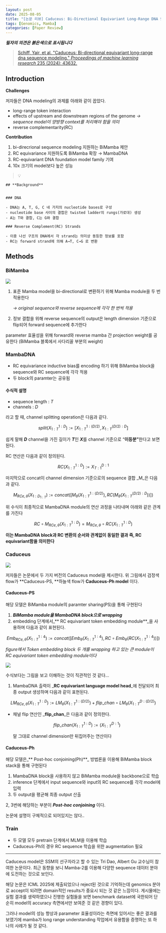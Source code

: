 ```yaml
---
layout: post
date: 2025-08-05
title: "[논문 리뷰] Caduceus: Bi-Directional Equivariant Long-Range DNA Sequence Modeling"
tags: [Genomics, Mamba]
categories: [Paper Review]
---
```


<span class="notion-red">_**필자의 의견은 붉은색으로 표시됩니다**_</span>


> [Schiff, Yair, et al. "Caduceus: Bi-directional equivariant long-range dna sequence modeling." ](https://pmc.ncbi.nlm.nih.gov/articles/PMC12189541/)[_Proceedings of machine learning research_](https://pmc.ncbi.nlm.nih.gov/articles/PMC12189541/)[ 235 (2024): 43632.](https://pmc.ncbi.nlm.nih.gov/articles/PMC12189541/)



## Introduction


**Challenges**


저자들은 DNA modeling의 과제를 아래와 같이 꼽았다.

- long-range token interaction
- effects of upstream and downstream regions of the genome 
_→ sequence model이 양방향 context를 처리해야 함을 의미_
- reverse complementarity(RC)

**Contribution**

1. bi-direcrional sequence modeling 지원하는 BiMamba 제안
1. RC equivariance 지원하도록 BiMamba 확장 → MambaDNA
1. RC-equivariant DNA foundation model family 기여
1. 10x 크기의 model보다 높은 성능

> 💡 


	## **Background**


	### DNA

	- DNA는 A, T, G, C 네 가지의 nucleotide bases로 구성
	- nucleotide base 사이의 결합은 twisted ladder의 rungs(가로대) 생성
	- A는 T와 결합, C는 G와 결합

	### Reverse Complement(RC) Strands

	- 이중 나선 구조의 DNA에서 각 strand는 의미상 동등한 정보를 포함
	- RC는 forward strand에 의해 A→T, C→G 로 변환


## Methods



### BiMamba


![](https://prod-files-secure.s3.us-west-2.amazonaws.com/542b861c-36a8-4051-84e5-8804b6728dba/2c247d59-7815-4980-99f0-8f0d21f445a7/image.png?X-Amz-Algorithm=AWS4-HMAC-SHA256&X-Amz-Content-Sha256=UNSIGNED-PAYLOAD&X-Amz-Credential=ASIAZI2LB46645I5DNIR%2F20250823%2Fus-west-2%2Fs3%2Faws4_request&X-Amz-Date=20250823T120101Z&X-Amz-Expires=3600&X-Amz-Security-Token=IQoJb3JpZ2luX2VjENL%2F%2F%2F%2F%2F%2F%2F%2F%2F%2FwEaCXVzLXdlc3QtMiJHMEUCICd4qRlHhwuTRj8Dk%2BOOybv9%2Bhji2SRdnTJHOjsQvx1VAiEA2nOSJd6sTjjC475NFr7TmfmqmYogkqBTlKoNieW0lTgq%2FwMIKxAAGgw2Mzc0MjMxODM4MDUiDEzDQ5Rdq5w5YCnDMSrcA%2F5B9a4XLFZ0UFqt%2F5CfNJrRiliJ8pZq90HVt%2BljKmLv9zuNV%2FHPPV%2FResfDqaQiy0JxHsYETKuj2Je8%2BunmKaH2vN5C3u2uU4wVso5uw98tDt%2BbvBVLm9dxWpbxVAzEZkdLKK88y3w8kS%2FLXl1LPldJDiUFx7q1F22%2B5novqefUPPA0GG5SPabAL%2FrbtEbvI%2Fzl6zMxUMwE%2F14I0soSovh%2B0dq6pZtaa9Y2akINWUIlCH6I29VNcTEtu6MycFIbbLiSDA1NcmQmpke3cQ4pWwjPiz%2F%2BkBvTPXNzCXfM5%2BUy9j2SmC4Uu%2BXZIsu%2BeiSWboQbtLbET1rX%2B%2FkPaT6MlwrUhjQS5D%2FMNYXp94sfjdIZlORVbhciKt1PeS%2BoKeriOiVGag%2F0E6Y2K5JZJ7ub7VyoOr93Lj4lQ7LS2u5UQcSZd3UWZIAwEC7StUvB4qMJ1EHC2DOoCceY5cyP%2B%2FPK%2BXdQFCn2SDAcmb0H8246LA2fj9Mw1cSPdyAQQIo11Fn6kBXKO0uXKc22rPmsWl83Sh7EOj9Op5WzDSf7cd7Sg1TJyl9uOZeCjdnqhBD8oVVQ6GQ4x%2BEC3kDaLa0wkVScWykp3drRyGujJbHLyzudZfJJADhEZtrfqkYlOii3MOOfpsUGOqUBTxAvI2WZzkQBe5RAXN3rIZAUx3q7jMH9cw84IwXI%2Bj87xuSTC4UzmDJfZz%2FqWZyIkwcYJLkeGe5qD7WfGCT4ikadxxIWZh69j9Tl5lIl1%2BSNLOyEBD2MCb27K29EX3tRSDX5ULG9eq6h2vbDVRyHD%2BTgIGrTEfhedcz%2BmlMKzimXdDNDXgQY4xdC5Dh5Afjz%2Fu7WBkoY82qQgKbNp4xmiWHu9aCR&X-Amz-Signature=49ff0c2d38cb658745462df5dd024ecd73f025a762d2cf0c9438607be4a45e15&X-Amz-SignedHeaders=host&x-amz-checksum-mode=ENABLED&x-id=GetObject)

1. 표준 Mamba model을 bi-directional로 변환하기 위해 Mamba module을 두 번 적용한다

	_→ original sequence와 reverse sequence에 각각 한 번씩 적용_

1. 정보 결합을 위해 reverse sequence의 output은 length dimension 기준으로 flip되어 forward sequence에 추가한다

parameter 효율성을 위해 forward와 reverse mamba 간 projection weight를 공유한다 (BiMamba 블록에서 사다리꼴 부분의 weight)



### MambaDNA

- RC equivariance inductive bias를 encoding 하기 위해 BiMamba block을 sequence와 RC sequence에 각각 적용
- 두 block의 paramter는 공유됨


#### 수식적 설명

- sequence length : _T_
- channels : _D_

라고 할 때,  channel splitting operation은 다음과 같다.


$$
split(X^{1:D}_{1:T}):=[X^{1:(D/2)}_{1:T},X^{(D/2):D}_{1:T}]
$$


<span class="notion-red">쉽게 말해 </span><span class="notion-red">_**D**_</span><span class="notion-red"> channel을 가진 길이가 </span><span class="notion-red">_**T**_</span><span class="notion-red">인 </span><span class="notion-red">_**X**_</span><span class="notion-red">를 channel 기준으로 “</span><span class="notion-red">**이등분”**</span><span class="notion-red">한다고 보면 된다.</span>


RC 연산은 다음과 같이 정의된다.


$$
RC(X^{1:D}_{1:T}):=X^{D:1}_{T:1}
$$


마지막으로 concat이 channel dimension 기준으로의 sequence 결합 _M_은 다음과 같다.


$$
M_{RCe,\theta}(X_{1:D_{1:T}}):=concat([M_{\theta}(X^{1:(D/2)}_{1:T}),RC(M_{\theta}(X^{(D/2):D}_{1:T}))])
$$


위 수식이 최종적으로 MambaDNA module의 연산 과정을 나타내며 아래와 같은 관계를 가진다


$$
RC\circ M_{RCe,\theta}(X^{1:D}_{1:T}) = M_{RCe,\theta} \circ RC(X^{1:D}_{1:T})
$$


**이는 MambaDNA block과 RC 변환의 순서와 관계없이 동일한 결과 즉, RC equivariant함을 의미한다**



### Caduceus


![](https://prod-files-secure.s3.us-west-2.amazonaws.com/542b861c-36a8-4051-84e5-8804b6728dba/f94a60d7-8145-473b-aef9-7c68d3ec604a/image.png?X-Amz-Algorithm=AWS4-HMAC-SHA256&X-Amz-Content-Sha256=UNSIGNED-PAYLOAD&X-Amz-Credential=ASIAZI2LB46645I5DNIR%2F20250823%2Fus-west-2%2Fs3%2Faws4_request&X-Amz-Date=20250823T120102Z&X-Amz-Expires=3600&X-Amz-Security-Token=IQoJb3JpZ2luX2VjENL%2F%2F%2F%2F%2F%2F%2F%2F%2F%2FwEaCXVzLXdlc3QtMiJHMEUCICd4qRlHhwuTRj8Dk%2BOOybv9%2Bhji2SRdnTJHOjsQvx1VAiEA2nOSJd6sTjjC475NFr7TmfmqmYogkqBTlKoNieW0lTgq%2FwMIKxAAGgw2Mzc0MjMxODM4MDUiDEzDQ5Rdq5w5YCnDMSrcA%2F5B9a4XLFZ0UFqt%2F5CfNJrRiliJ8pZq90HVt%2BljKmLv9zuNV%2FHPPV%2FResfDqaQiy0JxHsYETKuj2Je8%2BunmKaH2vN5C3u2uU4wVso5uw98tDt%2BbvBVLm9dxWpbxVAzEZkdLKK88y3w8kS%2FLXl1LPldJDiUFx7q1F22%2B5novqefUPPA0GG5SPabAL%2FrbtEbvI%2Fzl6zMxUMwE%2F14I0soSovh%2B0dq6pZtaa9Y2akINWUIlCH6I29VNcTEtu6MycFIbbLiSDA1NcmQmpke3cQ4pWwjPiz%2F%2BkBvTPXNzCXfM5%2BUy9j2SmC4Uu%2BXZIsu%2BeiSWboQbtLbET1rX%2B%2FkPaT6MlwrUhjQS5D%2FMNYXp94sfjdIZlORVbhciKt1PeS%2BoKeriOiVGag%2F0E6Y2K5JZJ7ub7VyoOr93Lj4lQ7LS2u5UQcSZd3UWZIAwEC7StUvB4qMJ1EHC2DOoCceY5cyP%2B%2FPK%2BXdQFCn2SDAcmb0H8246LA2fj9Mw1cSPdyAQQIo11Fn6kBXKO0uXKc22rPmsWl83Sh7EOj9Op5WzDSf7cd7Sg1TJyl9uOZeCjdnqhBD8oVVQ6GQ4x%2BEC3kDaLa0wkVScWykp3drRyGujJbHLyzudZfJJADhEZtrfqkYlOii3MOOfpsUGOqUBTxAvI2WZzkQBe5RAXN3rIZAUx3q7jMH9cw84IwXI%2Bj87xuSTC4UzmDJfZz%2FqWZyIkwcYJLkeGe5qD7WfGCT4ikadxxIWZh69j9Tl5lIl1%2BSNLOyEBD2MCb27K29EX3tRSDX5ULG9eq6h2vbDVRyHD%2BTgIGrTEfhedcz%2BmlMKzimXdDNDXgQY4xdC5Dh5Afjz%2Fu7WBkoY82qQgKbNp4xmiWHu9aCR&X-Amz-Signature=3af6f1da82d5d85ce0eb2fd41a7f756ddc1d85b7c296641a5324edde62949c2e&X-Amz-SignedHeaders=host&x-amz-checksum-mode=ENABLED&x-id=GetObject)


저자들은 논문에서 두 가지 버전의 Caduceus model을 제시한다. 위 그림에서 검정색 flow가 **Caduceus-PS, **하늘색 flow가 **Caduceus-Ph model** 이다.



#### Caduceus-PS


해당 모델은 BiMamba module의 paramter sharing(PS)을 통해 구현된다

1. _**BiMamba module을 MambaDNA block으로 wrapping**_
1. embedding 단계에서_** RC equivariant token embedding module**_을 사용하며 다음과 같이 표현된다.

$$
Emb_{RCe,\theta}(X^{1:4}_{1:T}):=concat([Emb_{\theta}(X^{1:4}_{1:T}),RC \circ Emb_{\theta}(RC(X^{1:4}_{1:T}))])
$$


_figure에서 Token embedding block 두 개를 wrapping 하고 있는 큰 module이 RC equivariant token embedding module이다_


![](https://prod-files-secure.s3.us-west-2.amazonaws.com/542b861c-36a8-4051-84e5-8804b6728dba/b175e4da-71eb-4e91-8c23-a06dabe673c9/image.png?X-Amz-Algorithm=AWS4-HMAC-SHA256&X-Amz-Content-Sha256=UNSIGNED-PAYLOAD&X-Amz-Credential=ASIAZI2LB46645I5DNIR%2F20250823%2Fus-west-2%2Fs3%2Faws4_request&X-Amz-Date=20250823T120102Z&X-Amz-Expires=3600&X-Amz-Security-Token=IQoJb3JpZ2luX2VjENL%2F%2F%2F%2F%2F%2F%2F%2F%2F%2FwEaCXVzLXdlc3QtMiJHMEUCICd4qRlHhwuTRj8Dk%2BOOybv9%2Bhji2SRdnTJHOjsQvx1VAiEA2nOSJd6sTjjC475NFr7TmfmqmYogkqBTlKoNieW0lTgq%2FwMIKxAAGgw2Mzc0MjMxODM4MDUiDEzDQ5Rdq5w5YCnDMSrcA%2F5B9a4XLFZ0UFqt%2F5CfNJrRiliJ8pZq90HVt%2BljKmLv9zuNV%2FHPPV%2FResfDqaQiy0JxHsYETKuj2Je8%2BunmKaH2vN5C3u2uU4wVso5uw98tDt%2BbvBVLm9dxWpbxVAzEZkdLKK88y3w8kS%2FLXl1LPldJDiUFx7q1F22%2B5novqefUPPA0GG5SPabAL%2FrbtEbvI%2Fzl6zMxUMwE%2F14I0soSovh%2B0dq6pZtaa9Y2akINWUIlCH6I29VNcTEtu6MycFIbbLiSDA1NcmQmpke3cQ4pWwjPiz%2F%2BkBvTPXNzCXfM5%2BUy9j2SmC4Uu%2BXZIsu%2BeiSWboQbtLbET1rX%2B%2FkPaT6MlwrUhjQS5D%2FMNYXp94sfjdIZlORVbhciKt1PeS%2BoKeriOiVGag%2F0E6Y2K5JZJ7ub7VyoOr93Lj4lQ7LS2u5UQcSZd3UWZIAwEC7StUvB4qMJ1EHC2DOoCceY5cyP%2B%2FPK%2BXdQFCn2SDAcmb0H8246LA2fj9Mw1cSPdyAQQIo11Fn6kBXKO0uXKc22rPmsWl83Sh7EOj9Op5WzDSf7cd7Sg1TJyl9uOZeCjdnqhBD8oVVQ6GQ4x%2BEC3kDaLa0wkVScWykp3drRyGujJbHLyzudZfJJADhEZtrfqkYlOii3MOOfpsUGOqUBTxAvI2WZzkQBe5RAXN3rIZAUx3q7jMH9cw84IwXI%2Bj87xuSTC4UzmDJfZz%2FqWZyIkwcYJLkeGe5qD7WfGCT4ikadxxIWZh69j9Tl5lIl1%2BSNLOyEBD2MCb27K29EX3tRSDX5ULG9eq6h2vbDVRyHD%2BTgIGrTEfhedcz%2BmlMKzimXdDNDXgQY4xdC5Dh5Afjz%2Fu7WBkoY82qQgKbNp4xmiWHu9aCR&X-Amz-Signature=0f78766de5483e9449ac9860ff747e7ff1f036c74347c436b8b74a53925a61e7&X-Amz-SignedHeaders=host&x-amz-checksum-mode=ENABLED&x-id=GetObject)


<span class="notion-red">수식보다는 그림을 보고 이해하는 것이 직관적인 것 같다…</span>

1. MambaDNA 출력이 _**RC equivariant language model head**_에 전달되어 최종 output 생성하며 다음과 같이 표현된다.

$$
LM_{RCe,\theta}(X^{1:D}_{1:T}):= LM_{\theta}(X^{1:(D/2)}_{1:T})+flip\_chan\circ LM_{\theta}(X^{D:(D/2)}_{1:T})
$$

- 채널 flip 연산인 _**flip\_chan**_은 다음과 같이 정의한다.

	$$
	flip\_chan(X^{1:D}_{1:T}):=(X^{D:1}_{1:T})
	$$


	말 그대로 channel dimension만 뒤집어주는 연산이다



#### Caduceus-Ph


해당 모델은_** Post-hoc conjoining(Ph)**_ 방법론을 이용해 BiMamba block stack을 통해 구현된다

1. MambaDNA block을 사용하지 않고 BiMamba module을 backbone으로 학습
1. inference 단계에서 input sequence와 input의 RC sequence를 각각 model에 입력
1. 두 output을 평균해 최종 output 산출

2, 3번에 해당하는 부분이 _**Post-hoc conjoining**_ 이다.


<span class="notion-red">논문에 설명이 구체적으로 되어있지는 않다..</span>



### Train

- 두 모델 모두 pretrain 단계에서 MLM을 이용해 학습
- Caduceus-Ph의 경우 RC sequence 학습을 위한 augmentation 필요

---


<span class="notion-red">Caduceus model은 SSM의 선구자라고 할 수 있는 Tri Dao, Albert Gu 교수님이 참여한 논문이다. 최근 동향을 보니 Mamba-2를 이용해 다양한 sequence 데이터 분야에 도전하는 것으로 보인다.</span>


<span class="notion-red">해당 논문은 ICML 2025에 제출되었으나 reject된 것으로 기억하는데 genomics 분야로 accept이 되려면 domain적인 results가 중요시 되는 것 같은 느낌이다. 게시물에는 실험 결과를 생략하였으나 진행한 실험들을 보면 benchmark dataset에 국한되어 단순히 model의 accuracy 측면에서만 보여준 것 같은 경향이 있다.</span>


<span class="notion-red">그러나 model의 성능 향상과 parameter 효율성이라는 측면에 있어서는 좋은 결과를 보였기에 mamba가 long range understanding 작업에서 유용함을 증명하는 또 하나의 사례가 될 것 같다.</span>

